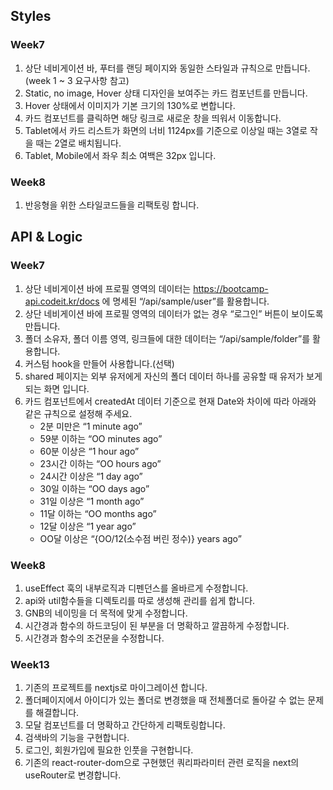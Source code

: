 ## Styles

### Week7

1. 상단 네비게이션 바, 푸터를 랜딩 페이지와 동일한 스타일과 규칙으로 만듭니다. (week 1 ~ 3 요구사항 참고)
2. Static, no image, Hover 상태 디자인을 보여주는 카드 컴포넌트를 만듭니다.
3. Hover 상태에서 이미지가 기본 크기의 130%로 변합니다.
4. 카드 컴포넌트를 클릭하면 해당 링크로 새로운 창을 띄워서 이동합니다.
5. Tablet에서 카드 리스트가 화면의 너비 1124px를 기준으로 이상일 때는 3열로 작을 때는 2열로 배치됩니다.
6. Tablet, Mobile에서 좌우 최소 여백은 32px 입니다.

### Week8

1. 반응형을 위한 스타일코드들을 리팩토링 합니다.

## API & Logic

### Week7

1. 상단 네비게이션 바에 프로필 영역의 데이터는 https://bootcamp-api.codeit.kr/docs 에 명세된 “/api/sample/user”를 활용합니다.
2. 상단 네비게이션 바에 프로필 영역의 데이터가 없는 경우 “로그인” 버튼이 보이도록 만듭니다.
3. 폴더 소유자, 폴더 이름 영역, 링크들에 대한 데이터는 “/api/sample/folder”를 활용합니다.
4. 커스텀 hook을 만들어 사용합니다.(선택)
5. shared 페이지는 외부 유저에게 자신의 폴더 데이터 하나를 공유할 때 유저가 보게되는 화면 입니다.
6. 카드 컴포넌트에서 createdAt 데이터 기준으로 현재 Date와 차이에 따라 아래와 같은 규칙으로 설정해 주세요.
   - 2분 미만은 “1 minute ago”
   - 59분 이하는 “OO minutes ago”
   - 60분 이상은 “1 hour ago”
   - 23시간 이하는 “OO hours ago”
   - 24시간 이상은 “1 day ago”
   - 30일 이하는 “OO days ago”
   - 31일 이상은 “1 month ago”
   - 11달 이하는 “OO months ago”
   - 12달 이상은 “1 year ago”
   - OO달 이상은 “{OO/12(소수점 버린 정수)} years ago”

### Week8

1. useEffect 훅의 내부로직과 디펜던스를 올바르게 수정합니다.
2. api와 util함수들을 디렉토리를 따로 생성해 관리를 쉽게 합니다.
3. GNB의 네이밍을 더 목적에 맞게 수정합니다.
4. 시간경과 함수의 하드코딩이 된 부분을 더 명확하고 깔끔하게 수정합니다.
5. 시간경과 함수의 조건문을 수정합니다.

### Week13

1. 기존의 프로젝트를 nextjs로 마이그레이션 합니다.
2. 폴더페이지에서 아이디가 있는 폴더로 변경했을 때 전체폴더로 돌아갈 수 없는 문제를 해결합니다.
3. 모달 컴포넌트를 더 명확하고 간단하게 리팩토링합니다.
4. 검색바의 기능을 구현합니다.
5. 로그인, 회원가입에 필요한 인풋을 구현합니다.
6. 기존의 react-router-dom으로 구현했던 쿼리파라미터 관련 로직을 next의 useRouter로 변경합니다.
